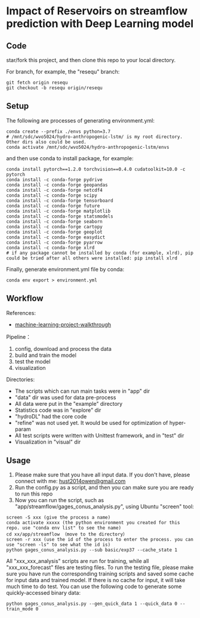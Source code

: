 # Impact of Reservoirs on streamflow prediction with Deep Learning model

## Code

star/fork this project, and then clone this repo to your local directory.

For branch, for example, the "resequ" branch:

```git
git fetch origin resequ
git checkout -b resequ origin/resequ
```

## Setup

The following are processes of generating environment.yml:

```Shell
conda create --prefix ./envs python=3.7
# /mnt/sdc/wvo5024/hydro-anthropogenic-lstm/ is my root directory. Other dirs also could be used.
conda activate /mnt/sdc/wvo5024/hydro-anthropogenic-lstm/envs
```
 
and then use conda to install package, for example:

```Shell
conda install pytorch==1.2.0 torchvision==0.4.0 cudatoolkit=10.0 -c pytorch
conda install -c conda-forge pydrive
conda install -c conda-forge geopandas
conda install -c conda-forge netcdf4
conda install -c conda-forge scipy
conda install -c conda-forge tensorboard
conda install -c conda-forge future
conda install -c conda-forge matplotlib
conda install -c conda-forge statsmodels
conda install -c conda-forge seaborn
conda install -c conda-forge cartopy
conda install -c conda-forge geoplot
conda install -c conda-forge easydict
conda install -c conda-forge pyarrow
conda install -c conda-forge xlrd
# if any package cannot be installed by conda (for example, xlrd), pip could be tried after all others were installed: pip install xlrd
```

Finally, generate environment.yml file by conda:

```Shell
conda env export > environment.yml
```

## Workflow

References:

- [machine-learning-project-walkthrough](https://github.com/WillKoehrsen/machine-learning-project-walkthrough)

Pipeline：

1. config, download and process the data
2. build and train the model
3. test the model
4. visualization

Directories:

- The scripts which can run main tasks were in "app" dir
- "data" dir was used for data pre-process
- All data were put in the "example" directory
- Statistics code was in "explore" dir
- "hydroDL" had the core code
- "refine" was not used yet. It would be used for optimization of hyper-param
- All test scripts were written with Unittest framework, and in "test" dir
- Visualization in "visual" dir

## Usage

1. Please make sure that you have all input data. If you don't have, please connect with me: hust2014owen@gmail.com
2. Run the config.py as a script, and then you can make sure you are ready to run this repo
3. Now you can run the script, such as "app/streamflow/gages_conus_analysis.py", using Ubuntu "screen" tool: 

```Shell
screen -S xxx (give the process a name)
conda activate xxxxx (the python environment you created for this repo. use "conda env list" to see the name)
cd xx/app/streamflow （move to the directory）
screen -r xxx (use the id of the process to enter the process. you can use "screen -ls" to see what the id is)
python gages_conus_analysis.py --sub basic/exp37 --cache_state 1
```

All "xxx_xxx_analysis" scripts are run for training, while all "xxx_xxx_forecast" files are testing files. 
To run the testing file, please make sure you have run the corresponding training scripts 
and saved some cache for input data and trained model. If there is no cache for input, it will take much time to do test.
You can use the following code to generate some quickly-accessed binary data:

```Shell
python gages_conus_analysis.py --gen_quick_data 1 --quick_data 0 --train_mode 0
```
